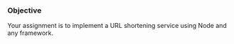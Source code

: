 ### Objective

Your assignment is to implement a URL shortening service using Node and any framework.
